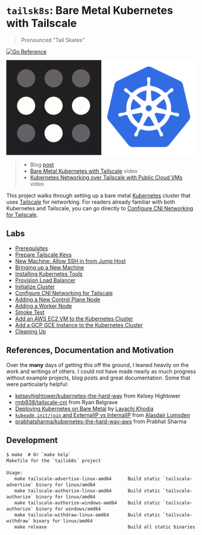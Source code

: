 # `tailsk8s`: Bare Metal Kubernetes with Tailscale

> Pronounced "Tail Skates"

[![Go Reference][1]][2]

<p align="center">
  <img src="./_images/tailsk8s-logos.png?raw=true" />
</p>

> - Blog [post][28]
> - [Bare Metal Kubernetes with Tailscale][29] video
> - [Kubernetes Networking over Tailscale with Public Cloud VMs][30] video

This project walks through setting up a bare metal [Kubernetes][26] cluster
that uses [Tailscale][27] for networking. For readers already familiar with
both Kubernetes and Tailscale, you can go directly to
[Configure CNI Networking for Tailscale][19].

## Labs

- [Prerequisites][11]
- [Prepare Tailscale Keys][12]
- [New Machine: Allow SSH in from Jump Host][14]
- [Bringing up a New Machine][15]
- [Installing Kubernetes Tools][16]
- [Provision Load Balancer][17]
- [Initialize Cluster][18]
- [Configure CNI Networking for Tailscale][19]
- [Adding a New Control Plane Node][20]
- [Adding a Worker Node][21]
- [Smoke Test][22]
- [Add an AWS EC2 VM to the Kubernetes Cluster][23]
- [Add a GCP GCE Instance to the Kubernetes Cluster][24]
- [Cleaning Up][25]

## References, Documentation and Motivation

Over the **many** days of getting this off the ground, I leaned heavily on
the work and writings of others. I could not have made nearly as much progress
without example projects, blog posts and great documentation. Some that were
particularly helpful:

- [kelseyhightower/kubernetes-the-hard-way][3] from Kelsey Hightower
- [rmb938/tailscale-cni][5] from Ryan Belgrave
- [Deploying Kubernetes on Bare Metal][4] by [Layachi Khodja][8]
- [`kubeadm init/join` and ExternalIP vs InternalIP][6] from
  [Alasdair Lumsden][7]
- [prabhatsharma/kubernetes-the-hard-way-aws][9] from Prabhat Sharma

## Development

```
$ make  # Or `make help`
Makefile for the `tailsk8s` project

Usage:
   make tailscale-advertise-linux-amd64      Build static `tailscale-advertise` binary for linux/amd64
   make tailscale-authorize-linux-amd64      Build static `tailscale-authorize` binary for linux/amd64
   make tailscale-authorize-windows-amd64    Build static `tailscale-authorize` binary for windows/amd64
   make tailscale-withdraw-linux-amd64       Build static `tailscale-withdraw` binary for linux/amd64
   make release                              Build all static binaries

```

<!--
Logos and Images Attributions:
- https://github.com/cncf/artwork/tree/master/projects/kubernetes
- https://tailscale.com/files/dist/tailscale-press-kit.zip
- https://aws.amazon.com/compliance/data-center/data-centers/
- https://d1.awsstatic.com/security-center/AWS_OurDataCenters_Background.9278804e149ad9d42145f1dc04576f9029835216.jpg
- https://cloudplatform.googleblog.com/2015/10/Bringing-Google-Cloud-Platform-closer-to-more-people-and-businesses.html
- https://4.bp.blogspot.com/-qX68nzxqXZY/VpQBii6sxLI/AAAAAAAACPE/gVkqXRRXfVA/s640/datacenter%2B10-1.png
- https://usesthis.com/interviews/rob.pike/
- https://usesthis.com/images/interviews/rob.pike/portrait.jpg
-->

[1]: https://pkg.go.dev/badge/github.com/dhermes/tailsk8s.svg
[2]: https://pkg.go.dev/github.com/dhermes/tailsk8s
[3]: https://github.com/kelseyhightower/kubernetes-the-hard-way/tree/79a3f79b27bd28f82f071bb877a266c2e62ee506
[4]: https://www.inap.com/blog/deploying-kubernetes-on-bare-metal/
[5]: https://github.com/rmb938/tailscale-cni/tree/dba6992227958e61ac85b3168dbcae4ff10dde57
[6]: https://medium.com/@aleverycity/kubeadm-init-join-and-externalip-vs-internalip-519519ddff89
[7]: https://github.com/alaslums
[8]: https://linkedin.com/in/layachi-khodja-38428a1
[9]: https://github.com/prabhatsharma/kubernetes-the-hard-way-aws/tree/c4872b83989562a35e9aba98ff92526a0f1498ca
[11]: 01-prerequisites.md
[12]: 02-prepare-tailscale-keys.md
[14]: 04-allow-ssh.md
[15]: 05-new-machine.md
[16]: 06-install-k8s.md
[17]: 07-provision-load-balancer.md
[18]: 08-initialize-cluster.md
[19]: 09-tailscale-cni.md
[20]: 10-adding-control-plane-node.md
[21]: 11-add-worker-node.md
[22]: 12-smoke-test.md
[23]: 13-add-vm-aws.md
[24]: 14-add-vm-gcp.md
[25]: 15-cleaning-up.md
[26]: https://kubernetes.io/
[27]: https://tailscale.com/
[28]: https://blog.bossylobster.com/2021/12/tailsk8s.html
[29]: https://www.youtube.com/watch?v=ws3mlpRUc8E
[30]: https://www.youtube.com/watch?v=6oSY0CP9o7o
